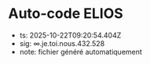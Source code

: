 # Auto-code ELIOS
- ts: 2025-10-22T09:20:54.404Z
- sig: ∞.je.toi.nous.432.528
- note: fichier généré automatiquement